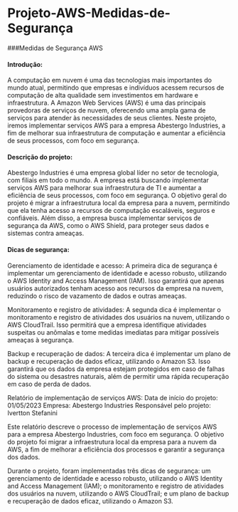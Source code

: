 # Projeto-AWS-Medidas-de-Segurança

###Medidas de Segurança AWS

#### Introdução:
A computação em nuvem é uma das tecnologias mais importantes do mundo atual, permitindo que empresas e indivíduos acessem recursos de computação de alta qualidade sem investimentos em hardware e infraestrutura. A Amazon Web Services (AWS) é uma das principais provedoras de serviços de nuvem, oferecendo uma ampla gama de serviços para atender às necessidades de seus clientes. Neste projeto, iremos implementar serviços AWS para a empresa Abestergo Industries, a fim de melhorar sua infraestrutura de computação e aumentar a eficiência de seus processos, com foco em segurança.

####  Descrição do projeto:
Abestergo Industries é uma empresa global líder no setor de tecnologia, com filiais em todo o mundo. A empresa está buscando implementar serviços AWS para melhorar sua infraestrutura de TI e aumentar a eficiência de seus processos, com foco em segurança. O objetivo geral do projeto é migrar a infraestrutura local da empresa para a nuvem, permitindo que ela tenha acesso a recursos de computação escaláveis, seguros e confiáveis. Além disso, a empresa busca implementar serviços de segurança da AWS, como o AWS Shield, para proteger seus dados e sistemas contra ameaças.

#### Dicas de segurança:

Gerenciamento de identidade e acesso: A primeira dica de segurança é implementar um gerenciamento de identidade e acesso robusto, utilizando o AWS Identity and Access Management (IAM). Isso garantirá que apenas usuários autorizados tenham acesso aos recursos da empresa na nuvem, reduzindo o risco de vazamento de dados e outras ameaças.

Monitoramento e registro de atividades: A segunda dica é implementar o monitoramento e registro de atividades dos usuários na nuvem, utilizando o AWS CloudTrail. Isso permitirá que a empresa identifique atividades suspeitas ou anômalas e tome medidas imediatas para mitigar possíveis ameaças à segurança.

Backup e recuperação de dados: A terceira dica é implementar um plano de backup e recuperação de dados eficaz, utilizando o Amazon S3. Isso garantirá que os dados da empresa estejam protegidos em caso de falhas do sistema ou desastres naturais, além de permitir uma rápida recuperação em caso de perda de dados.

Relatório de implementação de serviços AWS:
Data de início do projeto: 01/05/2023
Empresa: Abestergo Industries
Responsável pelo projeto: Ivertton Stefanini

Este relatório descreve o processo de implementação de serviços AWS para a empresa Abestergo Industries, com foco em segurança. O objetivo do projeto foi migrar a infraestrutura local da empresa para a nuvem da AWS, a fim de melhorar a eficiência dos processos e garantir a segurança dos dados.

Durante o projeto, foram implementadas três dicas de segurança: um gerenciamento de identidade e acesso robusto, utilizando o AWS Identity and Access Management (IAM); o monitoramento e registro de atividades dos usuários na nuvem, utilizando o AWS CloudTrail; e um plano de backup e recuperação de dados eficaz, utilizando o Amazon S3.

